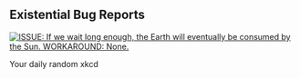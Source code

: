 ## Existential Bug Reports
[![ISSUE: If we wait long enough, the Earth will eventually be consumed by the Sun. WORKAROUND: None.](https://imgs.xkcd.com/comics/existential_bug_reports.png)](https://xkcd.com/1822/ "ISSUE: If we wait long enough, the Earth will eventually be consumed by the Sun. WORKAROUND: None.")

Your daily random xkcd
